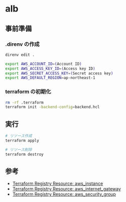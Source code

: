 # alb

## 事前準備

### .direnv の作成

``` sh
direnv edit .

export AWS_ACCOUNT_ID=(Account ID)
export AWS_ACCESS_KEY_ID=(Access key ID)
export AWS_SECRET_ACCESS_KEY=(Secret access key)
export AWS_DEFAULT_REGION=ap-northeast-1
```

### terraform の初期化

```sh
rm -rf .terraform
terraform init -backend-config=backend.hcl
```

## 実行

```sh
# リソース作成
terraform apply

# リソース削除
terraform destroy
```

## 参考

- [Terraform Registry Resource: aws_instance](https://registry.terraform.io/providers/hashicorp/aws/latest/docs/resources/instance)
- [Terraform Registry Resource: aws_internet_gateway](https://registry.terraform.io/providers/hashicorp/aws/latest/docs/resources/internet_gateway)
- [Terraform Registry Resource: aws_security_group](https://registry.terraform.io/providers/hashicorp/aws/latest/docs/resources/security_group)
